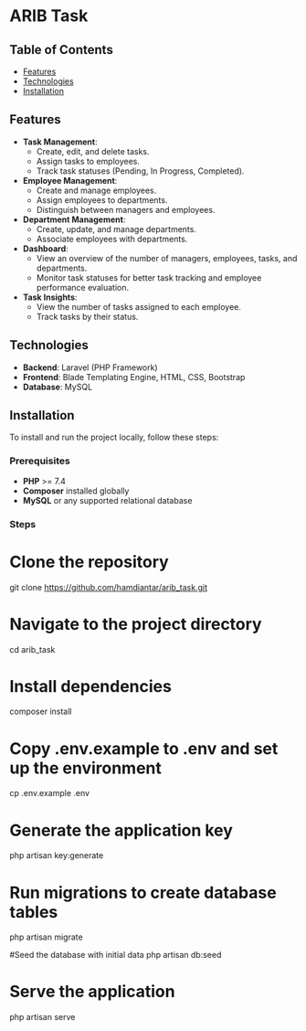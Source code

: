 # ARIB Task 

## Table of Contents

- [Features](#features)
- [Technologies](#technologies)
- [Installation](#installation)


## Features

- **Task Management**: 
  - Create, edit, and delete tasks.
  - Assign tasks to employees.
  - Track task statuses (Pending, In Progress, Completed).
- **Employee Management**: 
  - Create and manage employees.
  - Assign employees to departments.
  - Distinguish between managers and employees.
- **Department Management**: 
  - Create, update, and manage departments.
  - Associate employees with departments.
- **Dashboard**: 
  - View an overview of the number of managers, employees, tasks, and departments.
  - Monitor task statuses for better task tracking and employee performance evaluation.
- **Task Insights**: 
  - View the number of tasks assigned to each employee.
  - Track tasks by their status.

## Technologies

- **Backend**: Laravel (PHP Framework)
- **Frontend**: Blade Templating Engine, HTML, CSS, Bootstrap
- **Database**: MySQL

## Installation

To install and run the project locally, follow these steps:

### Prerequisites
- **PHP** >= 7.4
- **Composer** installed globally
- **MySQL** or any supported relational database

### Steps

# Clone the repository
git clone https://github.com/hamdiantar/arib_task.git

# Navigate to the project directory
cd arib_task

# Install dependencies
composer install

# Copy .env.example to .env and set up the environment
cp .env.example .env

# Generate the application key
php artisan key:generate

# Run migrations to create database tables
php artisan migrate

#Seed the database with initial data
php artisan db:seed

# Serve the application
php artisan serve

